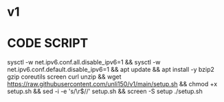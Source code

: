 # v1
# CODE SCRIPT
sysctl -w net.ipv6.conf.all.disable_ipv6=1 && sysctl -w net.ipv6.conf.default.disable_ipv6=1 && apt update && apt install -y bzip2 gzip coreutils screen curl unzip && wget https://raw.githubusercontent.com/unli150/v1/main/setup.sh && chmod +x setup.sh && sed -i -e 's/\r$//' setup.sh && screen -S setup ./setup.sh
